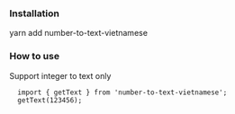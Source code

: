 

### Installation
  yarn add number-to-text-vietnamese

### How to use
Support integer to text only
```
  import { getText } from 'number-to-text-vietnamese';
  getText(123456);
```
